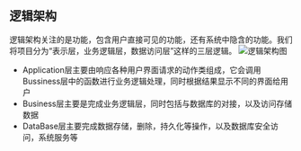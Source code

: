 ## 逻辑架构
  逻辑架构关注的是功能，包含用户直接可见的功能，还有系统中隐含的功能。我们将项目分为“表示层，业务逻辑层，数据访问层”这样的三层逻辑。
![逻辑架构图][1]

 - Application层主要由响应各种用户界面请求的动作类组成，它会调用Bussiness层中的函数进行业务逻辑处理，同时根据结果显示不同的界面给用户
 - Business层主要是完成业务逻辑层，同时包括与数据库的对接，以及访问存储数据
 - DataBase层主要完成数据存储，删除，持久化等操作，以及数据库安全访问，系统服务等

 [1]: https://github.com/team-work-GuangZhou/Guangzhou/blob/master/assets/img/ECB.PNG
